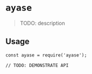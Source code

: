 # `ayase`

> TODO: description

## Usage

```
const ayase = require('ayase');

// TODO: DEMONSTRATE API
```
